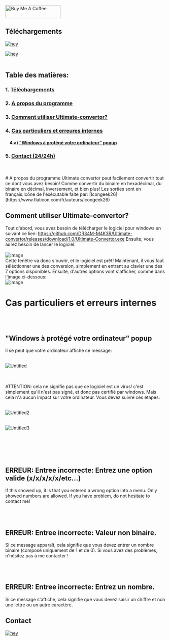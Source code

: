 <a href="https://www.buymeacoffee.com/DR34MM4K3R" target="_blank"><img src="https://cdn.buymeacoffee.com/buttons/default-green.png" alt="Buy Me A Coffee" height="41" width="174"></a>

## Téléchargements

[![hey](https://img.shields.io/badge/Download%20.exe-181717?style=for-the-badge&color=blue&logo=windows)](https://github.com/DR34M-M4K3R/Ultimate-convertor/releases/download/1.0/Ultimate-Convertor.exe)

[![hey](https://img.shields.io/badge/Download%20.jar-181717?style=for-the-badge&color=red&logo=java)](https://github.com/DR34M-M4K3R/Ultimate-convertor/raw/main/ultimateConvertor.jar)
<br/>
<br/>
## Table des matières:<br/>
### 1. [Téléchargements](https://github.com/DR34M-M4K3R/Ultimate-convertor/blob/main/README.md#t%C3%A9l%C3%A9chargements)<br/>
### 2. [A propos du programme](https://github.com/DR34M-M4K3R/Ultimate-convertor/blob/main/README.md#a-propos-du-programme)<br/>
### 3. [Comment utiliser Ultimate-convertor?](https://github.com/DR34M-M4K3R/Ultimate-convertor#comment-utiliser-ultimate-convertor)
### 4. [Cas particuliers et erreures internes](https://github.com/DR34M-M4K3R/Ultimate-convertor#cas-particuliers-et-erreurs-internes)
#### &nbsp;&nbsp;&nbsp;&nbsp;4.a) ["Windows à protégé votre ordinateur" popup](https://github.com/DR34M-M4K3R/Ultimate-convertor/blob/main/README.md#windows-%C3%A0-prot%C3%A9g%C3%A9-votre-ordinateur-popup)
### 5. [Contact (24/24h)](https://github.com/DR34M-M4K3R/Ultimate-convertor/blob/main/README.md#contact)

<br/>
<br/>
# A propos du programme
Ultimate convertor peut facilement convertir tout ce dont vous avez besoin! Comme convertir du binaire en hexadécimal, du binaire en décimal, inversement, et bien plus! Les sorties sont en français.Icône de l'éxécutable faite par: [Icongeek26](https://www.flaticon.com/fr/auteurs/icongeek26)

## Comment utiliser Ultimate-convertor?
Tout d'abord, vous avez besoin de télécharger le logiciel pour windows en suivant ce lien: https://github.com/DR34M-M4K3R/Ultimate-convertor/releases/download/1.0/Ultimate-Convertor.exe
Ensuite, vous aurez besoin de lancer le logiciel.
<br/>
<br/>
![image](https://user-images.githubusercontent.com/67145585/116277111-76c45780-a785-11eb-9d5c-0d9ba2a146a3.png)
<br/>
Cette fenêtre va donc s'ouvrir, et le logiciel est prêt! Maintenant, il vous faut séléctionner une des conversion, simplement en entrant au clavier une des 7 options disponibles. Ensuite, d'autres options vont s'afficher, comme dans l'image ci-dessous:
<br/>
![image](https://user-images.githubusercontent.com/67145585/116277718-0964f680-a786-11eb-8aef-7fc9d8eef229.png)
<br/>

# Cas particuliers et erreurs internes
<br/><br/>

## "Windows à protégé votre ordinateur" popup
Il se peut que votre ordinateur affiche ce message:
<br/>
<br/>

![Untitled](https://user-images.githubusercontent.com/67145585/116276219-9c049600-a784-11eb-8fdf-24936aa24a2e.png)

<br/><br/>
ATTENTION: cela ne signifie pas que ce logiciel est un virus! c'est simplement qu'il n'est pas signé, et donc pas certifié par windows. Mais cela n'a aucun impact sur votre ordinateur.
Vous devez suivre ces étapes:
<br/>
<br/>

![Untitled2](https://user-images.githubusercontent.com/67145585/116275294-c86be280-a783-11eb-8caa-ccf250b3bd69.png)
<br/>
<br/>

![Untitled3](https://user-images.githubusercontent.com/67145585/116275972-5d6edb80-a784-11eb-91f7-f593722ca72c.png)

<br/><br/><br/><br/>

## ERREUR: Entree incorrecte: Entrez une option valide (x/x/x/x/x/etc...)

If this showed up, it is that you entered a wrong option into a menu. Only showed numbers are allowed. If you have problem, do not hesitate to contact me!

<br/><br/>

## ERREUR: Entree incorrecte: Valeur non binaire.

Si ce message apparaît, cela signifie que vous devez entrer un nombre binaire (composé uniquement de 1 et de 0). Si vous avez des problèmes, n'hésitez pas à me contacter !

<br/><br/>

## ERREUR: Entree incorrecte: Entrez un nombre.

Si ce message s'affiche, cela signifie que vous devez saisir un chiffre et non une lettre ou un autre caractère.


## Contact

[![hey](https://img.shields.io/badge/Contact%20me%20on%20discord-181717?style=for-the-badge&logo=discord)](https://discord.com/users/725672294692945991)
